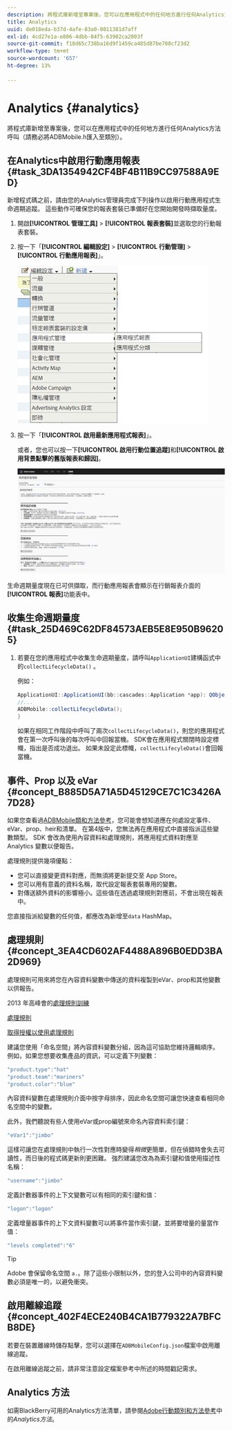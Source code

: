 ```yaml
---
description: 將程式庫新增至專案後，您可以在應用程式中的任何地方進行任何Analytics方法呼叫（請務必將ADBMobile.h匯入至類別）。
title: Analytics
uuid: de018eda-b37d-4afe-83a0-8011381d7aff
exl-id: 4cd27e1a-e806-4dbb-84f5-63902ca2003f
source-git-commit: f18d65c738ba16d9f1459ca485d87be708cf23d2
workflow-type: tm+mt
source-wordcount: '657'
ht-degree: 13%

---
```


# Analytics {#analytics}

將程式庫新增至專案後，您可以在應用程式中的任何地方進行任何Analytics方法呼叫（請務必將ADBMobile.h匯入至類別）。

## 在Analytics中啟用行動應用報表 {#task_3DA1354942CF4BF4B11B9CC97588A9ED}

新增程式碼之前，請由您的Analytics管理員完成下列操作以啟用行動應用程式生命週期追蹤。 這些動作可確保您的報表套裝已準備好在您開始開發時擷取量度。

1. 開啟&#x200B;**[!UICONTROL 管理工具]** > **[!UICONTROL 報表套裝]**&#x200B;並選取您的行動報表套裝。
1. 按一下「**[!UICONTROL 編輯設定]** > **[!UICONTROL 行動管理]** > **[!UICONTROL 行動應用報表]**」。

   ![行動設定](assets/mobile-settings.png)

1. 按一下「**[!UICONTROL 啟用最新應用程式報表]**」。

   或者，您也可以按一下&#x200B;**[!UICONTROL 啟用行動位置追蹤]**&#x200B;和&#x200B;**[!UICONTROL 啟用背景點擊的舊版報表和歸因]**。

   ![啟用生命週期](assets/enable-lifecycle.png)

生命週期量度現在已可供擷取，而行動應用報表會顯示在行銷報表介面的&#x200B;**[!UICONTROL 報表]**&#x200B;功能表中。

## 收集生命週期量度 {#task_25D469C62DF84573AEB5E8E950B96205}

1. 若要在您的應用程式中收集生命週期量度，請呼叫`ApplicationUI`建構函式中的`collectLifecycleData()` 。

   例如：

   ```java
   ApplicationUI::ApplicationUI(bb::cascades::Application *app): QObject(app) { 
   //... 
   ADBMobile::collectLifecycleData(); 
   } 
   ```

   如果在相同工作階段中呼叫了兩次`collectLifecycleData()`，則您的應用程式會在第一次呼叫後的每次呼叫中回報當機。 SDK會在應用程式關閉時設定標幟，指出是否成功退出。 如果未設定此標幟，`collectLifecyleData()`會回報當機。

## 事件、Prop 以及 eVar {#concept_B885D5A71A5D45129CE7C1C3426A7D28}

如果您查看過[ADBMobile類和方法參考](/help/blackberry/methods.md)，您可能會想知道應在何處設定事件、eVar、prop、heir和清單。 在第4版中，您無法再在應用程式中直接指派這些變數類型。 SDK 會改為使用內容資料和處理規則，將應用程式資料對應至 Analytics 變數以便報告。

處理規則提供幾項優點：

* 您可以直接變更資料對應，而無須將更新提交至 App Store。
* 您可以用有意義的資料名稱，取代設定報表套裝專用的變數。
* 對傳送額外資料的影響極小。這些值在透過處理規則對應前，不會出現在報表中。

您直接指派給變數的任何值，都應改為新增至`data` HashMap。

## 處理規則 {#concept_3EA4CD602AF4488A896B0EDD3BA2D969}

處理規則可用來將您在內容資料變數中傳送的資料複製到eVar、prop和其他變數以供報告。

2013 年高峰會的[處理規則訓練](https://tv.adobe.com/embed/1181/16506/)

[處理規則](https://experienceleague.adobe.com/docs/analytics/admin/admin-tools/processing-rules/processing-rules.html)

[取得授權以使用處理規則](https://helpx.adobe.com/analytics/kb/processing-rules-authorization.html)

建議您使用「命名空間」將內容資料變數分組，因為這可協助您維持邏輯順序。 例如，如果您想要收集產品的資訊，可以定義下列變數：

```js
"product.type":"hat" 
"product.team":"mariners" 
"product.color":"blue"
```

內容資料變數在處理規則介面中按字母排序，因此命名空間可讓您快速查看相同命名空間中的變數。

此外，我們聽說有些人使用eVar或prop編號來命名內容資料索引鍵：

```js
"eVar1":"jimbo"
```

這樣可讓您在處理規則中執行一次性對應時變得&#x200B;*稍微*&#x200B;更簡單，但在偵錯時會失去可讀性，而日後的程式碼更新則更困難。 強烈建議您改為為索引鍵和值使用描述性名稱：

```js
"username":"jimbo"
```

定義計數器事件的上下文變數可以有相同的索引鍵和值：

```js
"logon":"logon"
```

定義增量器事件的上下文資料變數可以將事件當作索引鍵，並將要增量的量當作值：

```js
"levels completed":"6"
```

>[!TIP]
>
>Adobe 會保留命名空間 `a.`。除了這些小限制以外，您的登入公司中的內容資料變數必須是唯一的，以避免衝突。

## 啟用離線追蹤 {#concept_402F4ECE240B4CA1B779322A7BFCB8DE}

若要在裝置離線時儲存點擊，您可以選擇在`ADBMobileConfig.json`檔案中啟用離線追蹤。

在啟用離線追蹤之前，請非常注意設定檔案參考中所述的時間戳記需求。

## Analytics 方法 

如需BlackBerry可用的Analytics方法清單，請參閱[Adobe行動類別和方法參考](/help/blackberry/methods.md)中的&#x200B;*Analytics方法*。
